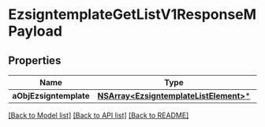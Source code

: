# EzsigntemplateGetListV1ResponseMPayload

## Properties
Name | Type | Description | Notes
------------ | ------------- | ------------- | -------------
**aObjEzsigntemplate** | [**NSArray&lt;EzsigntemplateListElement&gt;***](EzsigntemplateListElement.md) |  | 

[[Back to Model list]](../README.md#documentation-for-models) [[Back to API list]](../README.md#documentation-for-api-endpoints) [[Back to README]](../README.md)


